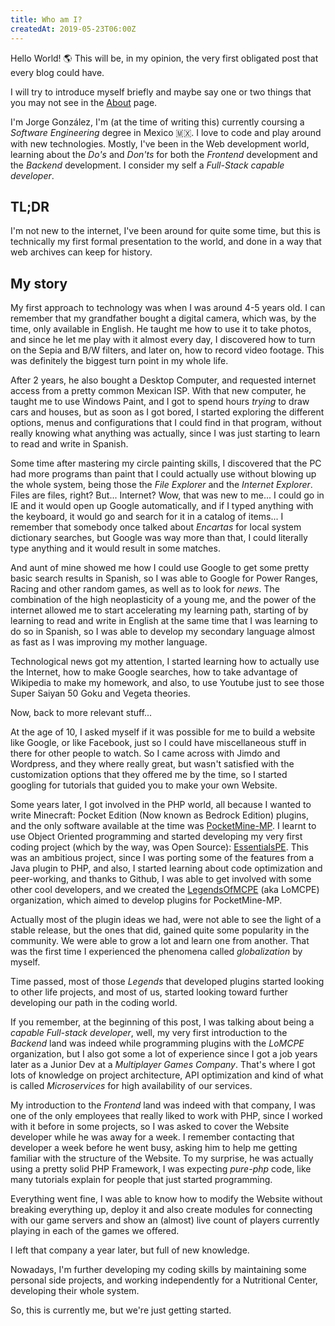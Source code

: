 ```yaml
---
title: Who am I?
createdAt: 2019-05-23T06:00Z
---
```


Hello World! :earth_americas: This will be, in my opinion, the very first obligated post that every blog could have.
<!--more-->
I will try to introduce myself briefly and maybe say one or two things that you may not see in the [About](/about) page.

I'm Jorge González, I'm (at the time of writing this) currently coursing a _Software Engineering_ degree in Mexico :mexico:.
I love to code and play around with new technologies. Mostly, I've been in the Web development world, learning about the
_Do's_ and _Don'ts_ for both the _Frontend_ development and the _Backend_ development. I consider my self a _Full-Stack
capable developer_.

## TL;DR

I'm not new to the internet, I've been around for quite some time, but this is technically my first formal presentation
to the world, and done in a way that web archives can keep for history.

## My story

My first approach to technology was when I was around 4-5 years old. I can remember that my grandfather bought a digital
camera, which was, by the time, only available in English. He taught me how to use it to take photos, and since he let
me play with it almost every day, I discovered how to turn on the Sepia and B/W filters, and later on, how to record
video footage. This was definitely the biggest turn point in my whole life.

After 2 years, he also bought a Desktop Computer, and requested internet access from a pretty common Mexican ISP.
With that new computer, he taught me to use Windows Paint, and I got to spend hours _trying_ to draw cars and houses,
but as soon as I got bored, I started exploring the different options, menus and configurations that I could find in
that program, without really knowing what anything was actually, since I was just starting to learn to read and write
in Spanish.

Some time after mastering my circle painting skills, I discovered that the PC had more programs than paint that I could
actually use without blowing up the whole system, being those the _File Explorer_ and the _Internet Explorer_.
Files are files, right? But... Internet? Wow, that was new to me... I could go in IE and it would open up Google
automatically, and if I typed anything with the keyboard, it would go and search for it in a catalog of items...
I remember that somebody once talked about _Encartas_ for local system dictionary searches, but Google was way more than
that, I could literally type anything and it would result in some matches.

And aunt of mine showed me how I could use Google to get some pretty basic search results in Spanish, so I was able to
Google for Power Ranges, Racing and other random games, as well as to look for _news_.
The combination of the high neoplasticity of a young me, and the power of the internet allowed me to start accelerating
my learning path, starting of by learning to read and write in English at the same time that I was learning to do so
in Spanish, so I was able to develop my secondary language almost as fast as I was improving my mother language.

Technological news got my attention, I started learning how to actually use the Internet, how to make Google searches,
how to take advantage of Wikipedia to make my homework, and also, to use Youtube just to see those Super Saiyan 50
Goku and Vegeta theories.

Now, back to more relevant stuff...

At the age of 10, I asked myself if it was possible for me to build a website like Google, or like Facebook, just so I
could have miscellaneous stuff in there for other people to watch. So I came across with Jimdo and Wordpress, and they
where really great, but wasn't satisfied with the customization options that they offered me by the time, so I started
googling for tutorials that guided you to make your own Website.

Some years later, I got involved in the PHP world, all because I wanted to write Minecraft: Pocket Edition (Now known as
Bedrock Edition) plugins, and the only software available at the time was
[PocketMine-MP](https://github.com/PocketMine/PocketMine-MP). I learnt to use Object Oriented programming and started
developing my very first coding project (which by the way, was Open Source):
[EssentialsPE](https://github.com/LegendOfMCPE/EssentialsPE). This was an ambitious project, since I was porting
some of the features from a Java plugin to PHP, and also, I started learning about code optimization and peer-working,
and thanks to Github, I was able to get involved with some other cool developers, and we created the
[LegendsOfMCPE](https://github.com/LegendOfMCPE) (aka LoMCPE) organization, which aimed to develop plugins for PocketMine-MP.

Actually most of the plugin ideas we had, were not able to see the light of a stable release, but the ones that did,
gained quite some popularity in the community. We were able to grow a lot and learn one from another. That was the first
time I experienced the phenomena called _globalization_ by myself.

Time passed, most of those _Legends_ that developed plugins started looking to other life projects, and most of us, started
looking toward further developing our path in the coding world.

If you remember, at the beginning of this post, I was talking about being a _capable Full-stack developer_, well, my
very first introduction to the _Backend_ land was indeed while programming plugins with the _LoMCPE_ organization,
but I also got some a lot of experience since I got a job years later as a Junior Dev at a _Multiplayer Games
Company_. That's where I got lots of knowledge on project architecture, API optimization and kind of what is called
_Microservices_ for high availability of our services.

My introduction to the _Frontend_ land was indeed with that company, I was one of the only employees that really liked to
work with PHP, since I worked with it before in some projects, so I was asked to cover the Website developer while he was
away for a week. I remember contacting that developer a week before he went busy, asking him to help me getting familiar
with the structure of the Website. To my surprise, he was actually using a pretty solid PHP Framework, I was expecting
_pure-php_ code, like many tutorials explain for people that just started programming.

Everything went fine, I was able to know how to modify the Website without breaking everything up, deploy it and also create
modules for connecting with our game servers and show an (almost) live count of players currently playing in each of the
games we offered.

I left that company a year later, but full of new knowledge.

Nowadays, I'm further developing my coding skills by maintaining some personal side projects, and working independently
for a Nutritional Center, developing their whole system.

So, this is currently me, but we're just getting started.
